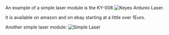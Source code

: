 An example of a simple laser module is the KY-008
![Keyes Ardunio Laser](http://linksprite.com/wiki/images/1/1a/KY008.png).

It is available on amazon and on ebay starting at a little over 1Euro.

Another simple laser module:
![Simple Laser](http://www.amazon.de/gp/product/B0081S0Y40)

